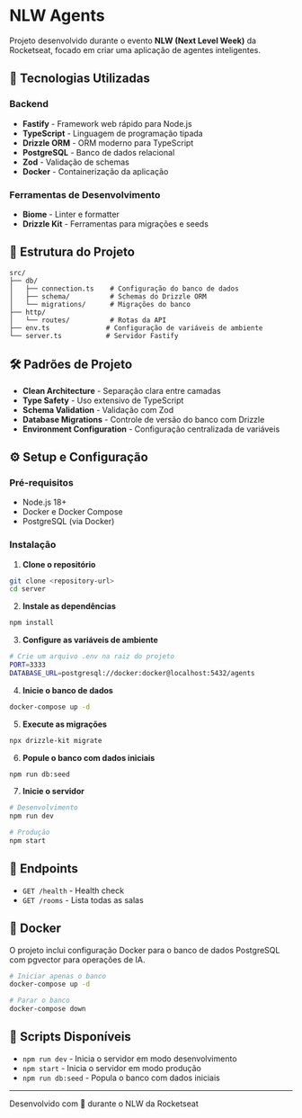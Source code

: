 # NLW Agents

Projeto desenvolvido durante o evento **NLW (Next Level Week)** da Rocketseat, focado em criar uma aplicação de agentes inteligentes.

## 🚀 Tecnologias Utilizadas

### Backend
- **Fastify** - Framework web rápido para Node.js
- **TypeScript** - Linguagem de programação tipada
- **Drizzle ORM** - ORM moderno para TypeScript
- **PostgreSQL** - Banco de dados relacional
- **Zod** - Validação de schemas
- **Docker** - Containerização da aplicação

### Ferramentas de Desenvolvimento
- **Biome** - Linter e formatter
- **Drizzle Kit** - Ferramentas para migrações e seeds

## 📁 Estrutura do Projeto

```
src/
├── db/
│   ├── connection.ts    # Configuração do banco de dados
│   ├── schema/          # Schemas do Drizzle ORM
│   └── migrations/      # Migrações do banco
├── http/
│   └── routes/          # Rotas da API
├── env.ts              # Configuração de variáveis de ambiente
└── server.ts           # Servidor Fastify
```

## 🛠️ Padrões de Projeto

- **Clean Architecture** - Separação clara entre camadas
- **Type Safety** - Uso extensivo de TypeScript
- **Schema Validation** - Validação com Zod
- **Database Migrations** - Controle de versão do banco com Drizzle
- **Environment Configuration** - Configuração centralizada de variáveis

## ⚙️ Setup e Configuração

### Pré-requisitos
- Node.js 18+
- Docker e Docker Compose
- PostgreSQL (via Docker)

### Instalação

1. **Clone o repositório**
```bash
git clone <repository-url>
cd server
```

2. **Instale as dependências**
```bash
npm install
```

3. **Configure as variáveis de ambiente**
```bash
# Crie um arquivo .env na raiz do projeto
PORT=3333
DATABASE_URL=postgresql://docker:docker@localhost:5432/agents
```

4. **Inicie o banco de dados**
```bash
docker-compose up -d
```

5. **Execute as migrações**
```bash
npx drizzle-kit migrate
```

6. **Popule o banco com dados iniciais**
```bash
npm run db:seed
```

7. **Inicie o servidor**
```bash
# Desenvolvimento
npm run dev

# Produção
npm start
```

## 📡 Endpoints

- `GET /health` - Health check
- `GET /rooms` - Lista todas as salas

## 🐳 Docker

O projeto inclui configuração Docker para o banco de dados PostgreSQL com pgvector para operações de IA.

```bash
# Iniciar apenas o banco
docker-compose up -d

# Parar o banco
docker-compose down
```

## 📝 Scripts Disponíveis

- `npm run dev` - Inicia o servidor em modo desenvolvimento
- `npm start` - Inicia o servidor em modo produção
- `npm run db:seed` - Popula o banco com dados iniciais

---

Desenvolvido com 💜 durante o NLW da Rocketseat 